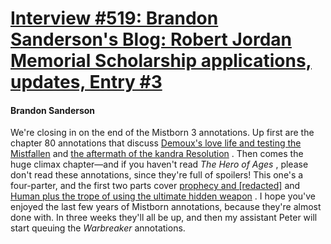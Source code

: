 # [Interview #519: Brandon Sanderson's Blog: Robert Jordan Memorial Scholarship applications, updates, Entry #3](https://www.theoryland.com/intvmain.php?i=519#3)

#### Brandon Sanderson

We're closing in on the end of the Mistborn 3 annotations. Up first are the chapter 80 annotations that discuss
[Demoux's love life and testing the Mistfallen](http://www.brandonsanderson.com/annotation/356/Mistborn-3-Chapter-Eighty)
and
[the aftermath of the kandra Resolution](http://www.brandonsanderson.com/annotation/357/Mistborn-3-Chapter-Eighty-Part-2)
. Then comes the huge climax chapter—and if you haven't read
*The Hero of Ages*
, please don't read these annotations, since they're full of spoilers! This one's a four-parter, and the first two parts cover
[prophecy and [redacted]](http://www.brandonsanderson.com/annotation/358/Mistborn-3-Chapter-Eighty-One)
and
[Human plus the trope of using the ultimate hidden weapon](http://www.brandonsanderson.com/annotation/359/Mistborn-3-Chapter-Eighty-One-Part-2)
. I hope you've enjoyed the last few years of Mistborn annotations, because they're almost done with. In three weeks they'll all be up, and then my assistant Peter will start queuing the
*Warbreaker*
annotations.

